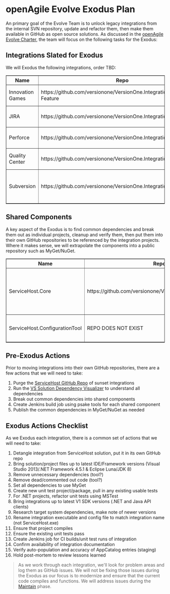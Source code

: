 # openAgile Evolve Exodus Plan

An primary goal of the Evolve Team is to unlock legacy integrations from the internal SVN repository, update and refactor them, then make them available in GitHub as open source solutions. As discussed in the [openAgile Evolve Charter](Chater.md), the team will focus on the following tasks for the Exodus:

## Integrations Slated for Exodus

We will Exodus the following integrations, order TBD:

<table border="1" width="100%">
	<tr>
		<th>Name</th>
		<th>Repo</th>
		<th>Notes</th>
	</tr>
	<tr>
		<td>Innovation Games</td>
		<td>https://github.com/versionone/VersionOne.Integration.Buy-A-Feature</td>
		<td>Repo contains documentation only.</td>
	</tr>
	<tr>
		<td>JIRA</td>
		<td>https://github.com/versionone/VersionOne.Integration.JIRA</td>
		<td>Repo contains documentation only.</td>
	</tr>
	<tr>
		<td>Perforce</td>
		<td>https://github.com/versionone/VersionOne.Integration.Perforce</td>
		<td>Repo contains documentation only.</td>
	</tr>
	<tr>
		<td>Quality Center</td>
		<td>https://github.com/versionone/VersionOne.Integration.QualityCenter</td>
		<td>Repo contains documentation only.</td>
	</tr>
	<tr>
		<td>Subversion</td>
		<td>https://github.com/versionone/VersionOne.Integration.Subversion</td>
		<td>Source code is in repo, buts needs cleanup and verification.</td>
	</tr>
</table>

## Shared Components

A key aspect of the Exodus is to find common dependencies and break them out as individual projects, cleanup and verify them, then put them into their own GitHub repositories to be referenced by the integration projects. Where it makes sense, we will extrapolate the components into a public repository such as MyGet/NuGet.

<table border="1" width="100%">
	<tr>
		<th>Name</th>
		<th>Repo</th>
		<th>Notes</th>
	</tr>
	<tr>
		<td>ServiceHost.Core</td>
		<td>https://github.com/versionone/VersionOne.ServiceHost.Core</td>
		<td>Source code is in repo, buts needs cleanup and verification.</td>
	</tr>
	<tr>
		<td>ServiceHost.ConfigurationTool</td>
		<td>REPO DOES NOT EXIST</td>
		<td>Needs cleanup and verification.</td>
	</tr>
</table>

## Pre-Exodus Actions

Prior to moving integrations into their own GitHub repositories, there are a few actions that we will need to take:

1. Purge the [ServiceHost GitHub Repo](https://github.com/versionone/ServiceHost) of sunset integrations
2. Run the [VS Solution Dependency Visualizer](http://www.devio.at/index.php/vsslndepvis) to understand all dependencies
3. Break out common dependencies into shared components
4. Create Jenkins build job using psake tools for each shared component
4. Publish the common dependencies in MyGet/NuGet as needed
 
## Exodus Actions Checklist

As we Exodus each integration, there is a common set of actions that we will need to take:

1. Detangle integration from ServiceHost solution, put it in its own GitHub repo
2. Bring solution/project files up to latest IDE/Framework versions (Visual Studio 2013/.NET Framework 4.5.1 & Eclipse Luna/JDK 8)
3. Remove unnecessary dependencies (tool?)
4. Remove dead/commented out code (tool?)
5. Set all dependencies to use MyGet
6. Create new unit test project/package, pull in any existing usable tests
7. For .NET projects, refactor unit tests using MSTest
8. Bring integrations up to latest V1 SDK versions (.NET and Java API clients)
9. Research target system dependencies, make note of newer versions
10. Rename integration executable and config file to match integration name (not ServiceHost.exe)
11. Ensure that project compiles
12. Ensure the existing unit tests pass
13. Create Jenkins job for CI builds/unit test runs of integration
14. Confirm availability of integration documentation
15. Verify auto-population and accuracy of AppCatalog entries (staging)
16. Hold post-mortem to review lessons learned

> As we work through each integration, we'll look for problem areas and log them as GitHub issues. We will not be fixing those issues during the Exodus as our focus is to modernize and ensure that the current code compiles and functions. We will address issues during the [Maintain](https://github.com/versionone/openAgile/blob/master/Evolve/Maintain.md) phase.